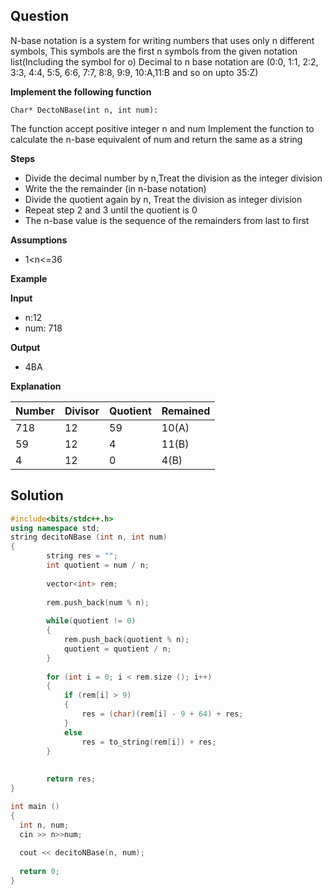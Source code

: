 ## Question

N-base notation is a system for writing numbers that uses only n different symbols, This symbols are the first n symbols from the given notation list(Including the symbol for o) Decimal to n base notation are (0:0, 1:1, 2:2, 3:3, 4:4, 5:5, 6:6, 7:7, 8:8, 9:9, 10:A,11:B and so on upto 35:Z)

**Implement the following function**

`Char* DectoNBase(int n, int num):`

The function accept positive integer n and num Implement the function to calculate the n-base equivalent of num and return the same as a string

**Steps**

- Divide the decimal number by n,Treat the division as the integer division
- Write the the remainder (in  n-base notation)
- Divide the quotient again by n, Treat the division as integer division
- Repeat step 2 and 3 until the quotient is 0
- The n-base value is the sequence of the remainders from last to first

**Assumptions**
- 1<n<=36

**Example**

**Input**
- n:12
- num: 718

**Output**
- 4BA

**Explanation**

| Number | Divisor | Quotient | Remained |
| ------ | ------- | -------- | -------- |
| 718    | 12      | 59       | 10(A)    |
| 59     | 12      | 4        | 11(B)    |
| 4      | 12      | 0        | 4(B)     |

## Solution
```c++
#include<bits/stdc++.h>
using namespace std;
string decitoNBase (int n, int num) 
{
        string res = "";
        int quotient = num / n;
        
        vector<int> rem;
        
        rem.push_back(num % n);
          
        while(quotient != 0)
        {
            rem.push_back(quotient % n);
            quotient = quotient / n;
        }
        
        for (int i = 0; i < rem.size (); i++)
        {
            if (rem[i] > 9)
    	    {
                res = (char)(rem[i] - 9 + 64) + res;
            }
    	    else
                res = to_string(rem[i]) + res;
        }
        
        
        return res;
}

int main () 
{
  int n, num;
  cin >> n>>num;
 
  cout << decitoNBase(n, num);
   
  return 0;
}
```